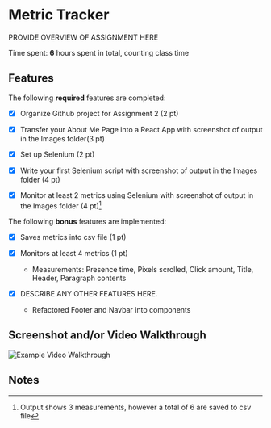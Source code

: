 # Metric Tracker

PROVIDE OVERVIEW OF ASSIGNMENT HERE

Time spent: **6** hours spent in total, counting class time

## Features

The following **required** features are completed:

- [X] Organize Github project for Assignment 2 (2 pt)
- [X] Transfer your About Me Page into a React App with screenshot of output in the Images folder(3 pt)
- [X] Set up Selenium (2 pt)
- [X] Write your first Selenium script with screenshot of output in the Images folder (4 pt)
- [X] Monitor at least 2 metrics using Selenium with screenshot of output in the Images folder (4 pt)[^1]


The following **bonus** features are implemented:

- [X] Saves metrics into csv file (1 pt)
- [X] Monitors at least 4 metrics (1 pt)
    - Measurements: Presence time, Pixels scrolled, Click amount, Title, Header, Paragraph contents

- [X] DESCRIBE ANY OTHER FEATURES HERE.
    - Refactored Footer and Navbar into components

## Screenshot and/or Video Walkthrough

<img src="https://imgur.com/gallery/4rAXx5x" title='Example Video Walkthrough' width='' alt='Example Video Walkthrough' />

<h2 style='border-bottom:0;'> Notes</h2>

[^1]: Output shows 3 measurements, however a total of 6 are saved to csv file

